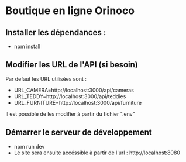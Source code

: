 # Boutique en ligne Orinoco

## Installer les dépendances :
- npm install

## Modifier les URL de l'API (si besoin)
Par defaut les URL utilisées sont : 
- URL_CAMERA=http://localhost:3000/api/cameras
- URL_TEDDY=http://localhost:3000/api/teddies
- URL_FURNITURE=http://localhost:3000/api/furniture  

Il est possible de les modifier à partir du fichier ".env"

## Démarrer le serveur de développement 
- npm run dev
- Le site sera ensuite accéssible à partir de l'url : http://localhost:8080